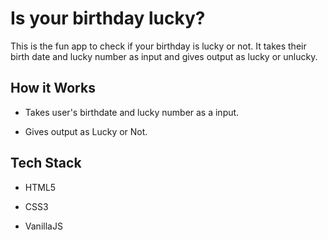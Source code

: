 # Is your birthday lucky?
 This is the fun app to check if your birthday is lucky or not. It takes their birth date and lucky number as input and gives output as lucky or unlucky.

## How it Works

- Takes user's birthdate and lucky number as a input.

- Gives output as Lucky or Not.



## Tech Stack

- HTML5

- CSS3

- VanillaJS


